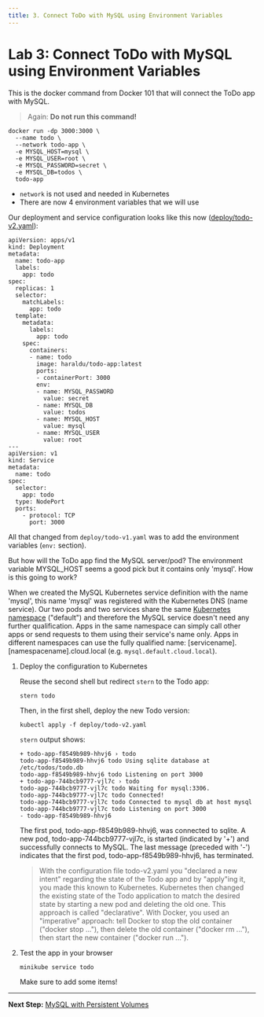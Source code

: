 ```yaml
---
title: 3. Connect ToDo with MySQL using Environment Variables
---
```


# Lab 3: Connect ToDo with MySQL using Environment Variables


This is the docker command from Docker 101 that will connect the ToDo app with MySQL.

> Again: **Do not run this command!**

```
docker run -dp 3000:3000 \
  --name todo \
  --network todo-app \
  -e MYSQL_HOST=mysql \
  -e MYSQL_USER=root \
  -e MYSQL_PASSWORD=secret \
  -e MYSQL_DB=todos \
  todo-app
```

* `network` is not used and needed in Kubernetes
* There are now 4 environment variables that we will use

Our deployment and service configuration looks like this now ([deploy/todo-v2.yaml](../deploy/todo-v2.yaml)):

```
apiVersion: apps/v1
kind: Deployment
metadata:
  name: todo-app
  labels:
    app: todo
spec:
  replicas: 1
  selector:
    matchLabels:
      app: todo
  template:
    metadata:
      labels:
        app: todo
    spec:
      containers:
      - name: todo
        image: haraldu/todo-app:latest
        ports:
        - containerPort: 3000
        env:
        - name: MYSQL_PASSWORD
          value: secret
        - name: MYSQL_DB
          value: todos
        - name: MYSQL_HOST
          value: mysql
        - name: MYSQL_USER
          value: root
---
apiVersion: v1
kind: Service
metadata:
  name: todo
spec:
  selector:
    app: todo
  type: NodePort
  ports:
    - protocol: TCP
      port: 3000
```

All that changed from `deploy/todo-v1.yaml` was to add the environment variables (`env:` section).

But how will the ToDo app find the MySQL server/pod? The environment variable MYSQL_HOST seems a good pick but it contains only 'mysql'. How is this going to work?

When we created the MySQL Kubernetes service definition with the name 'mysql', this name 'mysql' was registered with the Kubernetes DNS (name service). Our two pods and two services share the same [Kubernetes namespace](https://kubernetes.io/docs/concepts/overview/working-with-objects/namespaces/) ("default") and therefore the MySQL service doesn't need any further qualification. Apps in the same namespace can simply call other apps or send requests to them using their service's name only. Apps in different namespaces can use the fully qualified name: [servicename].[namespacename].cloud.local (e.g. `mysql.default.cloud.local`). 

1. Deploy the configuration to Kubernetes

    Reuse the second shell but redirect `stern` to the Todo app:

    ```
    stern todo
    ```

    Then, in the first shell, deploy the new Todo version:

    ```
    kubectl apply -f deploy/todo-v2.yaml
    ```

    `stern` output shows:

    ```
    + todo-app-f8549b989-hhvj6 › todo
    todo-app-f8549b989-hhvj6 todo Using sqlite database at /etc/todos/todo.db
    todo-app-f8549b989-hhvj6 todo Listening on port 3000
    + todo-app-744bcb9777-vjl7c › todo
    todo-app-744bcb9777-vjl7c todo Waiting for mysql:3306.
    todo-app-744bcb9777-vjl7c todo Connected!
    todo-app-744bcb9777-vjl7c todo Connected to mysql db at host mysql
    todo-app-744bcb9777-vjl7c todo Listening on port 3000
    - todo-app-f8549b989-hhvj6
    ```

    The first pod, todo-app-f8549b989-hhvj6, was connected to sqlite. 
    A new pod, todo-app-744bcb9777-vjl7c, is started (indicated by '+') and successfully connects to MySQL.
    The last message (preceded with '-') indicates that the first pod, todo-app-f8549b989-hhvj6, has terminated.

    > With the configuration file todo-v2.yaml you "declared a new intent" regarding the state of the Todo app and by "apply"ing it, you made this known to Kubernetes. Kubernetes then changed the existing state of the Todo application to match the desired state by starting a new pod and deleting the old one. This approach is called "declarative". 
    > With Docker, you used an "imperative" approach: tell Docker to stop the old container ("docker stop ..."), then delete the old container ("docker rm ..."), then start the new container ("docker run ..."). 


2. Test the app in your browser 

    ```
    minikube service todo
    ```

    Make sure to add some items!

---

**Next Step:** [MySQL with Persistent Volumes](lab4.md) 